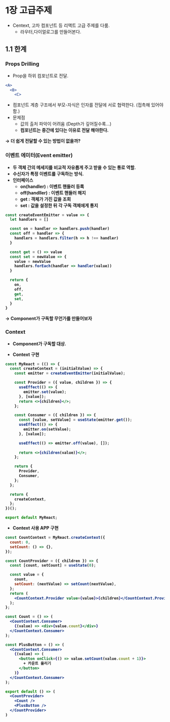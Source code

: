 # 1장 고급주제

- Centext, 고차 컴포넌트 등 리액트 고급 주제를 다룸.
    - 라우터,다이얼로그를 만들어본다.

## 1.1 한계

### Props Drilling

- Prop을 하위 컴포넌트로 전달.

```jsx
<A>
  <B>
    <C>
```

- 컴포넌트 계층 구조에서 부모-자식은 인자를 전달에 서로 협력한다. (접촉해 있어야함.)
- 문제점
    - 값의 출처 파악이 어려움 (Depth가 깊어질수록…)
    - <B> 컴포넌트는 중간에 있다는 이유로 전달 해야한다.

**→ 더 쉽게 전달할 수 있는 방법이 없을까?**

### 이벤트 에미터(Event emitter)

- 두 객체 간의 메세지를 비교적 자유롭게 주고 받을 수 있는 통로 역할.
- 수신자가 특정 이벤트를 구독하는 방식.
- 인터페이스
    - on(handler) : 이벤트 핸들러 등록
    - off(handller) : 이벤트 핸들러 해지
    - get : 객체가 가진 값을 조회
    - set : 값을 설정한 뒤 각 구독 객체에게 통지

```jsx
const createEventEmitter = value => {
  let handlers = []

  const on = handler => handlers.push(handler)
  const off = handler => {
    handlers = handlers.filter(h => h !== handler)
  }

  const get = () => value
  const set = newValue => {
    value = newValue
    handlers.forEach(handler => handler(value))
  }

  return {
    on,
    off,
    get,
    set,
  }
}
```

→ Component가 구독할 무언가를 만들어보자

### Context

- Component가 구독할 대상.

- Context 구현
```jsx
const MyReact = (() => {
  const createContext = (initialValue) => {
    const emitter = createEventEmitter(initialValue);

    const Provider = ({ value, children }) => {
      useEffect(() => {
        emitter.set(value);
      }, [value]);
      return <>{children}</>;
    };

    const Consumer = ({ children }) => {
      const [value, setValue] = useState(emitter.get());
      useEffect(() => {
        emitter.on(setValue);
      }, [value]);

      useEffect(() => emitter.off(value), []);
      
      return <>{children(value)}</>;
    };

    return {
      Provider,
      Consumer,
    };
  };

  return {
    createContext,
  };
})();

export default MyReact;
```

- Context 사용 APP 구현

```jsx
const CountContext = MyReact.createContext({
  count: 0,
  setCount: () => {},
});

const CountProvider = ({ children }) => {
  const [count, setCount] = useState(0);

  const value = {
    count,
    setCount: (nextValue) => setCount(nextValue),
  };
  return (
    <CountContext.Provider value={value}>{children}</CountContext.Provider>
  );
};

const Count = () => (
  <CountContext.Consumer>
    {(value) => <div>{value.count}</div>}
  </CountContext.Consumer>
);

const PlusButton = () => (
  <CountContext.Consumer>
    {(value) => (
      <button onClick={() => value.setCount(value.count + 1)}>
        + 카운트 올리기
      </button>
    )}
  </CountContext.Consumer>
);

export default () => (
  <CountProvider>
    <Count />
    <PlusButton />
  </CountProvider>
)
```